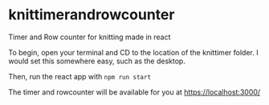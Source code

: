 # knittimerandrowcounter
Timer and Row counter for knitting made in react


To begin, open your terminal and CD to the location of the knittimer folder. I would set this somewhere easy, such as the desktop.<br/>

Then, run the react app with ```npm run start```

The timer and rowcounter will be available for you at [https://localhost:3000/](https://localhost:3000/)
